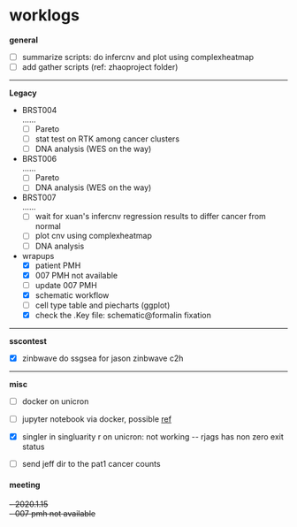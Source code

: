 # worklogs  

**general**

- [ ] summarize scripts: do infercnv and plot using complexheatmap
- [ ] add gather scripts (ref: zhaoproject folder)

------
**Legacy**  

- BRST004  
  ……  
  - [ ] Pareto  
  - [ ] stat test on RTK among cancer clusters  
  - [ ] DNA analysis (WES on the way)
- BRST006  
  ……  
  - [ ] Pareto  
  - [ ] DNA analysis (WES on the way)
- BRST007  
  ……  
  - [ ] wait for xuan's infercnv regression results to differ cancer from normal  
  - [ ] plot cnv using complexheatmap  
  - [ ] DNA analysis
- wrapups  
  - [x] patient PMH  
  - [x] 007 PMH not available
  - [ ] update 007 PMH
  - [x] schematic workflow
  - [ ] cell type table and piecharts (ggplot)  
  - [X] check the .Key file: schematic@formalin fixation
  
------
**sscontest** 

  - [x] zinbwave do ssgsea for jason zinbwave c2h  

------
**misc**  

  - [ ] docker on unicron
  - [ ] jupyter notebook via docker, possible [ref](https://www.dataquest.io/blog/docker-data-science/)
  - [x] singler in singluarity r on unicron: not working -- rjags has non zero exit status
  - [ ] send jeff dir to the pat1 cancer counts





#### meeting

~~- 2020.1.15~~  
  ~~- 007 pmh not available~~